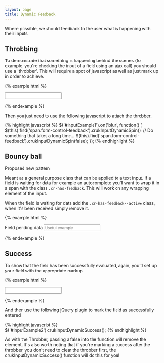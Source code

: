 ```yaml
---
layout: page
title: Dynamic Feedback
---
```


Where possible, we should feedback to the user what is happening with their inputs


## Throbbing

To demonstrate that something is happening behind the scenes (for example, you're checking the input of a field using an ajax call) you should use a 'throbber'.
This will require a spot of javascript as well as just mark up in order to achieve.

{% example html %}
<form>
  <div class="form-group has-feedback">
    <input type="text" class="form-control" id="inputExample1" aria-describedby="inputExample1Status">
    <span class="form-control-feedback" aria-hidden="true"></span>
    <span id="inputExample1Status" class="sr-only"></span>
  </div>
</form>
{% endexample %}

Then you just need to use the following javascript to attach the throbber.

{% highlight javascript %}
$('#inputExample1').on('blur', function() {
  $(this).find('span.form-control-feedback').crukInputDynamicSpin();
  // Do something that takes a long time...
  $(this).find('span.form-control-feedback').crukInputDynamicSpin(false);
});
{% endhighlight %}


## Bouncy ball

<span class="label label-danger">Proposed new pattern</span>

Meant as a general purpose class that can be applied to a text input. If a field is waiting for data for example an autocomplete you'll want to wrap it in a span with the class <code>.cr-has-feedback</code>. This will work on any wrapping element of the input.

When the field is waiting for data add the <code>.cr-has-feedback--active</code> class, when it's been received simply remove it.

{% example html %}
<form>
  <div class="form-group">
    <label for="input-id-1">Field pending data</label>
    <span class="cr-has-feedback cr-has-feedback--active">
      <input placeholder="Useful example" class="form-control" type="text" id="input-id-1" name="input-id-1">
    </span>
  </div>
</form>
{% endexample %}


## Success

To show that the field has been successfully evaluated, again, you'd set up your field with the appropriate markup

{% example html %}
<form>
  <div class="form-group has-feedback">
    <input type="text" class="form-control" id="inputExample2" aria-describedby="inputExample2Status">
    <span class="form-control-feedback" aria-hidden="true"></span>
    <span id="inputExample2Status" class="sr-only"></span>
  </div>
</form>
{% endexample %}

And then use the following jQuery plugin to mark the field as successfully entered

{% highlight javascript %}
$('#inputExample2').crukInputDynamicSuccess();
{% endhighlight %}

As with the Throbber, passing a false into the function will remove the element. It's also worth noting that if you're marking a success after the throbber, you don't need to clear the throbber first, the crukInputDynamicSuccess() function will do this for you!
